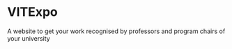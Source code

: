 # VITExpo
 A website to get your work recognised by professors and program chairs of your university
